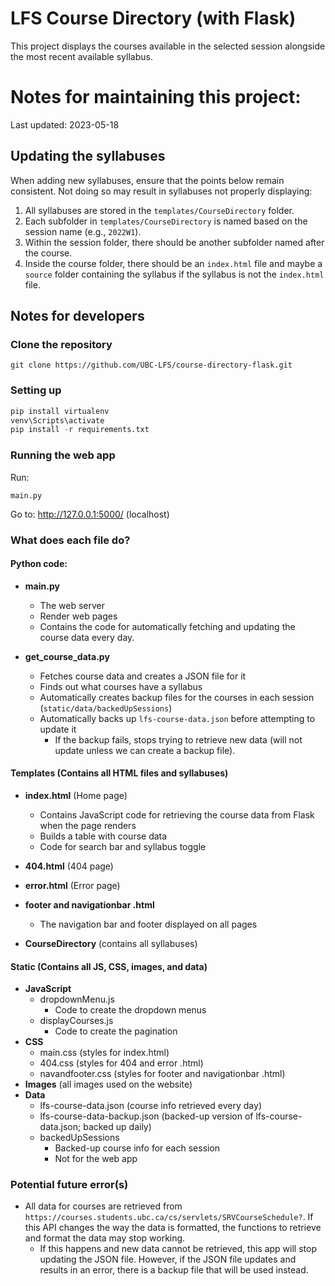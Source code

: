 # **LFS Course Directory (with Flask)**
This project displays the courses available in the selected session alongside the most recent available syllabus.

# **Notes for maintaining this project:**
Last updated: 2023-05-18

## **Updating the syllabuses**
When adding new syllabuses, ensure that the points below remain consistent. Not doing so may result in syllabuses not properly displaying:
1. All syllabuses are stored in the `templates/CourseDirectory` folder.
2. Each subfolder in `templates/CourseDirectory` is named based on the session name (e.g., `2022W1`).
3. Within the session folder, there should be another subfolder named after the course.
4. Inside the course folder, there should be an `index.html` file and maybe a `source` folder containing the syllabus if the syllabus is not the `index.html` file.

## **Notes for developers**
### **Clone the repository**
```
git clone https://github.com/UBC-LFS/course-directory-flask.git
```
### **Setting up**
``` python
pip install virtualenv
venv\Scripts\activate
pip install -r requirements.txt
```
### **Running the web app**
Run:
```
main.py
```
Go to: http://127.0.0.1:5000/ (localhost)

### **What does each file do?**
#### **Python code:**
- **main.py**
  - The web server
  - Render web pages
  - Contains the code for automatically fetching and updating the course data every day.

- **get_course_data.py**
  - Fetches course data and creates a JSON file for it
  - Finds out what courses have a syllabus
  - Automatically creates backup files for the courses in each session (`static/data/backedUpSessions`)
  - Automatically backs up `lfs-course-data.json` before attempting to update it
    - If the backup fails, stops trying to retrieve new data (will not update unless we can create a backup file).

#### **Templates (Contains all HTML files and syllabuses)**
- **index.html** (Home page)
  - Contains JavaScript code for retrieving the course data from Flask when the page renders
  - Builds a table with course data
  - Code for search bar and syllabus toggle

- **404.html** (404 page)
- **error.html** (Error page)
- **footer and navigationbar .html**
  - The navigation bar and footer displayed on all pages
- **CourseDirectory** (contains all syllabuses)

#### **Static (Contains all JS, CSS, images, and data)**
- **JavaScript**
  - dropdownMenu.js
    - Code to create the dropdown menus
  - displayCourses.js
    - Code to create the pagination
- **CSS**
  - main.css (styles for index.html)
  - 404.css (styles for 404 and error .html)
  - navandfooter.css (styles for footer and navigationbar .html)
- **Images** (all images used on the website)
- **Data**
    - lfs-course-data.json (course info retrieved every day)
    - lfs-course-data-backup.json (backed-up version of lfs-course-data.json; backed up daily)
    - backedUpSessions
        - Backed-up course info for each session
        - Not for the web app

### **Potential future error(s)**
- All data for courses are retrieved from `https://courses.students.ubc.ca/cs/servlets/SRVCourseSchedule?`. If this API changes the way the data is formatted, the functions to retrieve and format the data may stop working.
  - If this happens and new data cannot be retrieved, this app will stop updating the JSON file. However, if the JSON file updates and results in an error, there is a backup file that will be used instead.

